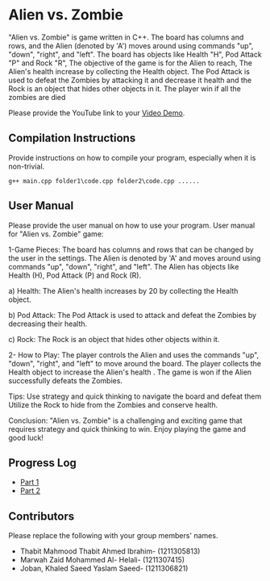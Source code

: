 # Alien vs. Zombie
"Alien vs. Zombie" is  game written in C++. The board has columns and rows, and the Alien (denoted by 'A') moves around using 
commands "up", "down", "right", and "left". The board has objects like Health "H", Pod Attack "P"  and Rock "R", The objective of the game is for the Alien to reach, The Alien's health increase  by collecting the Health object. The Pod Attack is used to defeat the Zombies by attacking it and decrease it health and the 
Rock is an object that hides other objects in it. The player win if all the zombies are died


Please provide the YouTube link to your [Video Demo]([https://youtube.com](https://www.youtube.com/watch?v=YhtRhMHp1H4)).

## Compilation Instructions

Provide instructions on how to compile your program, especially when it is non-trivial.

```
g++ main.cpp folder1\code.cpp folder2\code.cpp ......
```

## User Manual

Please provide the user manual on how to use your program.
User manual for "Alien vs. Zombie" game:

1-Game Pieces: The board has columns and rows that can be changed by the user in the settings. The Alien is denoted by 'A' and moves around using commands "up", "down", "right", and "left". The Alien has objects like Health (H), Pod Attack (P) and Rock (R).

a) Health: The Alien's health increases by 20 by collecting the Health object.

b) Pod Attack: The Pod Attack  is used to attack and defeat the Zombies by decreasing their health.

c) Rock: The Rock  is an object that hides other objects within it.

2- How to Play: The player controls the Alien and uses the commands "up", "down", "right", and "left" to move around the board.
The player  collects the Health object to increase the Alien's health . The game is won if the Alien successfully defeats the Zombies.

Tips: Use strategy and quick thinking to navigate the board and defeat them  Utilize the Rock to hide from the Zombies and conserve health.

Conclusion: "Alien vs. Zombie" is a challenging and exciting game that requires strategy and quick thinking to win. Enjoy playing the game and good luck!

## Progress Log

- [Part 1](PART1.md)
- [Part 2](PART2.md)

## Contributors

Please replace the following with your group members' names. 

- Thabit Mahmood Thabit Ahmed Ibrahim- (1211305813)
- Marwah Zaid Mohammed Al- Helali- (1211307415)
- Joban, Khaled Saeed Yaslam Saeed- (1211306821)


